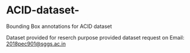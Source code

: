 # ACID-dataset-
Bounding Box annotations for ACID dataset 


Dataset provided for reserch purpose provided dataset request on Email: 2018pec901@sggs.ac.in

